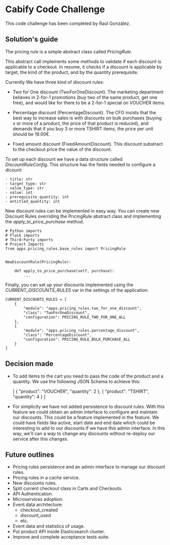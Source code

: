# Cabify Code Challenge

This code challenge has been completed by Raúl González.

## Solution's guide

The pricing rule is a simple abstract class called *PricingRule*.

This abstract call implements some methods to validate if each discount is applicable to a checkout. In resume, 
it checks if a discount is applicable by target, the kind of the product, and by the quantity prerequisite.

Currently We have three kind of discount rules:

- Two for One discount (TwoForOneDiscount). The marketing department believes in 2-for-1 promotions 
    (buy two of the same product, get one free), and would like for there to be a 2-for-1 special on VOUCHER items.
    
- Percentage discount (PercentageDiscount). The CFO insists that the best way to increase sales is with 
    discounts on bulk purchases (buying x or more of a product, the price of that product is reduced), 
    and demands that if you buy 3 or more TSHIRT items, the price per unit should be 19.00€.

- Fixed amount discount (FixedAmountDiscount). This discount substract to the checkout price the value of the 
    discount.

To set up each discount we have a data structure called *DiscountRuleConfig*. This structure has the fields needed 
to configure a dicount:

    - title: str
    - target_type: str
    - value_type: str
    - value: int
    - prerequisite_quantity: int
    - entitled_quantity: int
    
New discount rules can be implemented in easy way. You can create new Discount Rules overriding the PricingRule 
abstract class and implementing the *apply_to_price_purchase* method.

    # Python imports
    # Flask imports
    # Third-Party imports
    # Project Imports
    from apps.pricing_rules.base_rules import PricingRule


    NewDiscountRule(PricingRule):

        def apply_to_price_purchase(self, purchase):
            ...

Finally, you can set up your discounts implemented using the *CURRENT_DISCOUNTS_RULES* var in the settings 
of the application:

    CURRENT_DISCOUNTS_RULES = [
        {
            "module": "apps.pricing_rules.two_for_one_discount",
            "class": "TwoForOneDiscount",
            "configuration": PRICING_RULE_TWO_FOR_ONE_ALL
        },
        {
            "module": "apps.pricing_rules.percentage_discount",
            "class": "PercentageDiscount",
            "configuration": PRICING_RULE_BULK_PURCHASE_ALL
        }
    ]

## Decision made

- To add items to the cart you need to pass the code of the product and a quantity. We use the following JSON Schema
to achieve this:


    [
        {
            "product": "VOUCHER",
            "quantity": 2
        },
        {
            "product": "TSHIRT",
            "quantity": 4
        }
    ]
    
- For simplicity we have not added persistence to discount rules. With this feature we could obtain an admin interface
to configure and maintain our discounts. This could be a feature implemented in the feature. We could have fields like
active, start date and end date which could be interesting to add to our discounts if we have this admin interface. In
this way, we'll can a way to change any discounts without re-deploy our service after this changes.  

## Future outlines

- Pricing rules persistence and an admin interface to manage our discount rules.
- Pricing rules in a cache service. 
- New discounts rules.
- Split current checkout class in Carts and Checkouts.
- API Authentication.
- Microservices adoption.
- Event data architecture:
    - checkout_created 
    - discount_used
    - etc.
- Event data and statistics of usage.
- Put product API inside Elasticsearch cluster.
- Improve and complete acceptance tests suite.